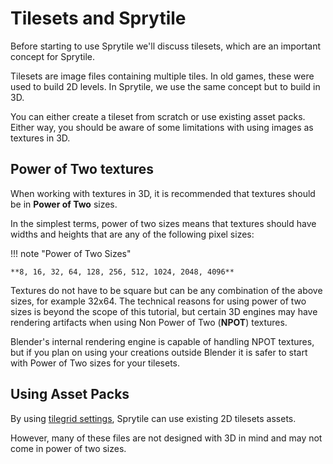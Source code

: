 # Tilesets and Sprytile

Before starting to use Sprytile we'll discuss tilesets, which are an important concept for Sprytile.

Tilesets are image files containing multiple tiles. In old games, these were used to build 2D levels. In Sprytile, we use the same concept but to build in 3D.

You can either create a tileset from scratch or use existing asset packs. Either way, you should be aware of some limitations with using images as textures in 3D. 

## Power of Two textures

When working with textures in 3D, it is recommended that textures should be in **Power of Two** sizes.

In the simplest terms, power of two sizes means that textures should have widths and heights that are any of the following pixel sizes:

!!! note "Power of Two Sizes"

	**8, 16, 32, 64, 128, 256, 512, 1024, 2048, 4096**

Textures do not have to be square but can be any combination of the above sizes, for example 32x64. 
The technical reasons for using power of two sizes is beyond the scope of this tutorial, but certain 3D engines may have rendering artifacts when using Non Power of Two (**NPOT**) textures.

Blender's internal rendering engine is capable of handling NPOT textures, but if you plan on using your creations outside Blender it is safer to start with Power of Two sizes for your tilesets.

## Using Asset Packs

By using [tilegrid settings](../advanced-features#additional-tile-grid-settings), Sprytile can use existing 2D tilesets assets.

However, many of these files are not designed with 3D in mind and may not come in power of two sizes.

